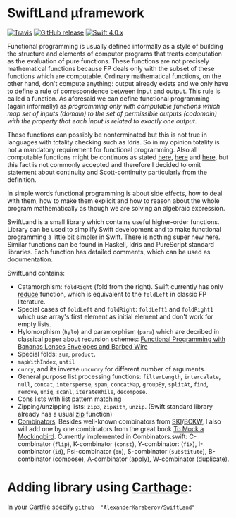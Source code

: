 
# SwiftLand µframework

[![Travis](https://img.shields.io/travis/rust-lang/rust.svg)](https://img.shields.io/travis/rust-lang/rust.svg) [![GitHub release](https://img.shields.io/github/release/qubyte/rubidium.svg)](https://github.com/AlexanderKaraberov/SwiftLand/releases/tag/2.0.1) [![Swift 4.0.x](https://img.shields.io/badge/swift-4.0.x-orange.svg)](https://img.shields.io/badge/swift-4.0.x-orange.svg)


Functional programming is usually defined informally as a style of building the structure and elements of computer programs that treats computation as the evaluation of pure functions. These functions are not precisely mathematical functions because FP deals only with the subset of these functions which are computable. Ordinary mathematical functions, on the other hand, don't compute anything: output already exists and we only have to define a rule of correspondence between input and output. This rule is called a function. As aforesaid we can define functional programming (again informally) as *programming only with computable functions which map set of inputs (domain) to the set of permissible outputs (codomain) with the property that each input is related to exactly one output*.
 
These functions can possibly be nonterminated but this is not true in languages with totality checking such as Idris. So in my opinion totality is not a mandatory requirement for functional programming. Also all computable functions might be continuos as stated [here](https://lukepalmer.wordpress.com/2008/08/11/all-functions-are-continuous-always/), [here](http://math.andrej.com/2006/03/27/sometimes-all-functions-are-continuous/) and [here](https://math.stackexchange.com/questions/1698088/are-all-computable-functions-continuous-or-vice-versa), but this fact is not commonly accepted and therefore I decided to omit statement about continuity and Scott-continuity particularly from the definition.
 
<p>In simple words functional programming is about side effects, how to deal with them, how to make them explicit and how to reason about the whole program mathematically as though we are solving an algebraic expression.</p>

<p>SwiftLand is a small library which contains useful higher-order functions. Library can be used to simplify Swift development and to make functional programming a little bit simpler in Swift. There is nothing super new here. Similar functions can be found in Haskell, Idris and PureScript standard libraries. Each function has detailed comments, which can be used as documentation.</p>

SwiftLand contains:
* Catamorphism: `foldRight` (fold from the right). Swift currently has only [reduce](https://developer.apple.com/library/ios/documentation/Swift/Reference/Swift_SequenceType_Protocol/index.html#//apple_ref/swift/intfm/SequenceType/s:FeRq_Ss12SequenceType_SsS_6reduceu__Rq_S__Fq_FzTqd__7combineFzTqd__qqq_S_9GeneratorSs13GeneratorType7Element_qd___qd__) function, which is equivalent to the `foldLeft` in classic FP literature.
* Special cases of `foldLeft` and `foldRight`: `foldLeft1` and `foldRight1` which use array's first element as initial element and don't work for empty lists.
* Hylomorphism (`hylo`) and paramorphism (`para`) which are decribed in classical paper about recursion schemes: [Functional Programming with Bananas  Lenses  Envelopes and Barbed Wire](http://eprints.eemcs.utwente.nl/7281/01/db-utwente-40501F46.pdf)
* Special folds: `sum`, `product`.
* `mapWithIndex`, `until`
* `curry`, and its inverse `uncurry` for different number of arguments.
*  General purpose list processing functions: `filterLength`, `intercalate`, `null`, `concat`, `intersperse`, `span`, `concatMap`, `groupBy`, `splitAt`, `find`, `remove`, `uniq`, `scanl`, `iterateWhile`, `decompose`.
* Cons lists with list pattern matching
* Zipping/unzipping lists: `zip3`, `zipWith`, `unzip`. (Swift standard library already has a usual [zip](https://developer.apple.com/library/prerelease/ios/documentation/Swift/Reference/Swift_StandardLibrary_Functions/index.html#//apple_ref/swift/func/s:FSs3zipu0_Rq_Ss12SequenceTypeq0_S__FTq_q0__GVSs12Zip2Sequenceq_q0__) function)
* [Combinators](https://wiki.haskell.org/Combinator). Besides well-known combinators from [SKI](https://en.wikipedia.org/wiki/SKI_combinator_calculus)/[BCKW](https://en.wikipedia.org/wiki/B,_C,_K,_W_system), I also will add one by one combinators from the great book [To Mock a Mockingbird](https://en.wikipedia.org/wiki/To_Mock_a_Mockingbird). Currently implemented in Combinators.swift: C-combinator (`flip`), K-combinator (`const`), Y-combinator: (`fix`), I-combinator (`id`), Psi-combinator (`on`), S-combinator (`substitute`), B-combinator (compose), A-combinator (apply), W-combinator (duplicate).



# Adding library using [Carthage](https://github.com/Carthage/Carthage):

In your [Cartfile](https://github.com/Carthage/Carthage#adding-frameworks-to-an-application) specify `github  "AlexanderKaraberov/SwiftLand"`
